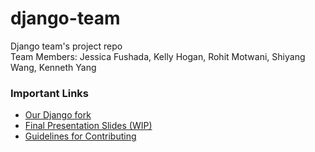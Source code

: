 # django-team
Django team's project repo  
Team Members: Jessica Fushada, Kelly Hogan, Rohit Motwani, Shiyang Wang, Kenneth Yang  

### Important Links
- [Our Django fork](https://github.com/nyu-ossd-s18/django)
- [Final Presentation Slides (WIP)](https://docs.google.com/presentation/d/1-mZcuNnQHFCkEX4B5840NFgzw2LV5JVFcQYlHF9mz1c/edit?usp=sharing)
- [Guidelines for Contributing](https://docs.djangoproject.com/en/dev/internals/contributing/)
